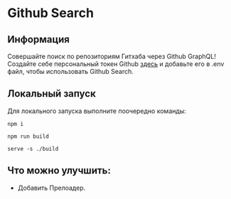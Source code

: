 # Github Search

## Информация

Совершайте поиск по репозиториям Гитхаба через Github GraphQL!
Создайте себе персональный токен Github [здесь](https://github.com/settings/tokens) и добавьте его в .env файл, чтобы использовать Github Search.

## Локальный запуск

Для локального запуска выполните поочередно команды:

```
npm i
```

```
npm run build
```

```
serve -s ./build
```

## Что можно улучшить:

* Добавить Прелоадер.
